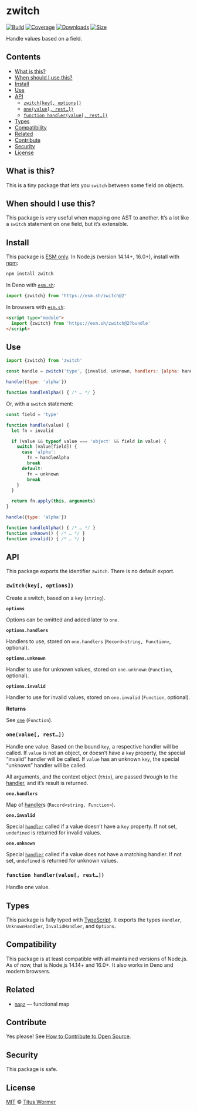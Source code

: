 # zwitch

[![Build](https://github.com/wooorm/zwitch/workflows/main/badge.svg)](https://github.com/wooorm/zwitch/actions) [![Coverage](https://img.shields.io/codecov/c/github/wooorm/zwitch.svg)](https://codecov.io/github/wooorm/zwitch) [![Downloads](https://img.shields.io/npm/dm/zwitch.svg)](https://www.npmjs.com/package/zwitch) [![Size](https://img.shields.io/bundlephobia/minzip/zwitch.svg)](https://bundlephobia.com/result?p=zwitch)

Handle values based on a field.

## Contents

* [What is this?](./#what-is-this)
* [When should I use this?](./#when-should-i-use-this)
* [Install](./#install)
* [Use](./#use)
* [API](./#api)
  * [`zwitch(key[, options])`](./#zwitchkey-options)
  * [`one(value[, rest…])`](./#onevalue-rest)
  * [`function handler(value[, rest…])`](./#function-handlervalue-rest)
* [Types](./#types)
* [Compatibility](./#compatibility)
* [Related](./#related)
* [Contribute](./#contribute)
* [Security](./#security)
* [License](./#license)

## What is this?

This is a tiny package that lets you `switch` between some field on objects.

## When should I use this?

This package is very useful when mapping one AST to another. It’s a lot like a `switch` statement on one field, but it’s extensible.

## Install

This package is [ESM only](https://gist.github.com/sindresorhus/a39789f98801d908bbc7ff3ecc99d99c). In Node.js (version 14.14+, 16.0+), install with [npm](https://docs.npmjs.com/cli/install):

```sh
npm install zwitch
```

In Deno with [`esm.sh`](https://esm.sh):

```js
import {zwitch} from 'https://esm.sh/zwitch@2'
```

In browsers with [`esm.sh`](https://esm.sh):

```html
<script type="module">
  import {zwitch} from 'https://esm.sh/zwitch@2?bundle'
</script>
```

## Use

```js
import {zwitch} from 'zwitch'

const handle = zwitch('type', {invalid, unknown, handlers: {alpha: handleAlpha}})

handle({type: 'alpha'})

function handleAlpha() { /* … */ }
```

Or, with a `switch` statement:

```js
const field = 'type'

function handle(value) {
  let fn = invalid

  if (value && typeof value === 'object' && field in value) {
    switch (value[field]) {
      case 'alpha':
        fn = handleAlpha
        break
      default:
        fn = unknown
        break
    }
  }

  return fn.apply(this, arguments)
}

handle({type: 'alpha'})

function handleAlpha() { /* … */ }
function unknown() { /* … */ }
function invalid() { /* … */ }
```

## API

This package exports the identifier `zwitch`. There is no default export.

### `zwitch(key[, options])`

Create a switch, based on a `key` (`string`).

**`options`**

Options can be omitted and added later to `one`.

**`options.handlers`**

Handlers to use, stored on `one.handlers` (`Record<string, Function>`, optional).

**`options.unknown`**

Handler to use for unknown values, stored on `one.unknown` (`Function`, optional).

**`options.invalid`**

Handler to use for invalid values, stored on `one.invalid` (`Function`, optional).

**Returns**

See [`one`](./#onevalue-rest) (`Function`).

### `one(value[, rest…])`

Handle one value. Based on the bound `key`, a respective handler will be called. If `value` is not an object, or doesn’t have a `key` property, the special “invalid” handler will be called. If `value` has an unknown `key`, the special “unknown” handler will be called.

All arguments, and the context object (`this`), are passed through to the [handler](./#function-handlervalue-rest), and it’s result is returned.

**`one.handlers`**

Map of [handler](./#function-handlervalue-rest)s (`Record<string, Function>`).

**`one.invalid`**

Special [`handler`](./#function-handlervalue-rest) called if a value doesn’t have a `key` property. If not set, `undefined` is returned for invalid values.

**`one.unknown`**

Special [`handler`](./#function-handlervalue-rest) called if a value does not have a matching handler. If not set, `undefined` is returned for unknown values.

### `function handler(value[, rest…])`

Handle one value.

## Types

This package is fully typed with [TypeScript](https://www.typescriptlang.org). It exports the types `Handler`, `UnknownHandler`, `InvalidHandler`, and `Options`.

## Compatibility

This package is at least compatible with all maintained versions of Node.js. As of now, that is Node.js 14.14+ and 16.0+. It also works in Deno and modern browsers.

## Related

* [`mapz`](https://github.com/wooorm/mapz) — functional map

## Contribute

Yes please! See [How to Contribute to Open Source](https://opensource.guide/how-to-contribute/).

## Security

This package is safe.

## License

[MIT](license/) © [Titus Wormer](https://wooorm.com)
